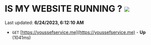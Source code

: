 # IS MY WEBSITE RUNNING ? [![](https://img.shields.io/static/v1?label=Sponsor&message=%E2%9D%A4&logo=GitHub&color=%23fe8e86)](https://github.com/sponsors/<username>)

Last updated: **6/24/2023, 6:12:10 AM**

- `GET` [https://youssefservice.me](https://youssefservice.me) - **Up** (1041ms)
